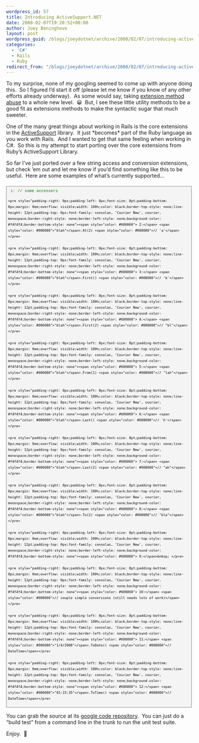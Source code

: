 ```yaml
---
wordpress_id: 57
title: Introducing ActiveSupport.NET
date: 2008-02-07T19:20:52+00:00
author: Joey Beninghove
layout: post
wordpress_guid: /blogs/joeydotnet/archive/2008/02/07/introducing-activesupport-net.aspx
categories:
  - 'C#'
  - Rails
  - Ruby
redirect_from: "/blogs/joeydotnet/archive/2008/02/07/introducing-activesupport-net.aspx/"
---
```

To my surprise, none of my googling seemed to come up with anyone doing this.&nbsp; So I figured I&#8217;d start it off (please let me know if you know of any other efforts already underway).&nbsp; As some would say, taking [extension method abuse](http://codebetter.com/blogs/david.hayden/archive/2007/03/28/Extension-Methods-in-C_2300_-3.0---Shiny-New-Hammer-Looking-for-a-Nail-_3A002900_.aspx) to a whole new level.&nbsp; 😀&nbsp; But, I see these little utility methods to be a good fit as extensions methods to make the syntactic sugar that much sweeter.

One of the many great things about working in Rails is the core extensions in the [ActiveSupport](http://api.rubyonrails.org/) library.&nbsp; It just \*becomes\* part of the Ruby language as you work with Rails.&nbsp; And I wanted to get that same feeling when working in C#.&nbsp; So this is my attempt to start porting over the core extensions from Ruby&#8217;s ActiveSupport Library.

So far I&#8217;ve just ported over a few string access and conversion extensions, but check &#8217;em out and let me know if you&#8217;d find something like this to be useful.&nbsp; Here are some examples of what&#8217;s currently supported&#8230;

<div style="border-right: gray 1px solid;padding-right: 4px;border-top: gray 1px solid;padding-left: 4px;font-size: 8pt;padding-bottom: 4px;margin: 20px 0px 10px;overflow: auto;border-left: gray 1px solid;width: 97.5%;cursor: text;line-height: 12pt;padding-top: 4px;border-bottom: gray 1px solid;font-family: consolas, 'Courier New', courier, monospace;background-color: #f4f4f4">
  <div style="padding-right: 0px;padding-left: 0px;font-size: 8pt;padding-bottom: 0px;overflow: visible;width: 100%;color: black;border-top-style: none;line-height: 12pt;padding-top: 0px;font-family: consolas, 'Courier New', courier, monospace;border-right-style: none;border-left-style: none;background-color: #f4f4f4;border-bottom-style: none">
    <pre style="padding-right: 0px;padding-left: 0px;font-size: 8pt;padding-bottom: 0px;margin: 0em;overflow: visible;width: 100%;color: black;border-top-style: none;line-height: 12pt;padding-top: 0px;font-family: consolas, 'Courier New', courier, monospace;border-right-style: none;border-left-style: none;background-color: #f4f4f4;border-bottom-style: none"><span style="color: #606060"> 1:</span> <span style="color: #008000">// some accessors</span></pre>
    
    <pre style="padding-right: 0px;padding-left: 0px;font-size: 8pt;padding-bottom: 0px;margin: 0em;overflow: visible;width: 100%;color: black;border-top-style: none;line-height: 12pt;padding-top: 0px;font-family: consolas, 'Courier New', courier, monospace;border-right-style: none;border-left-style: none;background-color: #f4f4f4;border-bottom-style: none"><span style="color: #606060"> 2:</span> <span style="color: #006080">"blah"</span>.At(2) <span style="color: #008000">// 'a'</span></pre>
    
    <pre style="padding-right: 0px;padding-left: 0px;font-size: 8pt;padding-bottom: 0px;margin: 0em;overflow: visible;width: 100%;color: black;border-top-style: none;line-height: 12pt;padding-top: 0px;font-family: consolas, 'Courier New', courier, monospace;border-right-style: none;border-left-style: none;background-color: #f4f4f4;border-bottom-style: none"><span style="color: #606060"> 3:</span> <span style="color: #006080">"blah"</span>.First() <span style="color: #008000">// 'b'</span></pre>
    
    <pre style="padding-right: 0px;padding-left: 0px;font-size: 8pt;padding-bottom: 0px;margin: 0em;overflow: visible;width: 100%;color: black;border-top-style: none;line-height: 12pt;padding-top: 0px;font-family: consolas, 'Courier New', courier, monospace;border-right-style: none;border-left-style: none;background-color: #f4f4f4;border-bottom-style: none"><span style="color: #606060"> 4:</span> <span style="color: #006080">"blah"</span>.First(2) <span style="color: #008000">// "bl"</span></pre>
    
    <pre style="padding-right: 0px;padding-left: 0px;font-size: 8pt;padding-bottom: 0px;margin: 0em;overflow: visible;width: 100%;color: black;border-top-style: none;line-height: 12pt;padding-top: 0px;font-family: consolas, 'Courier New', courier, monospace;border-right-style: none;border-left-style: none;background-color: #f4f4f4;border-bottom-style: none"><span style="color: #606060"> 5:</span> <span style="color: #006080">"blah"</span>.From(1) <span style="color: #008000">// "lah"</span></pre>
    
    <pre style="padding-right: 0px;padding-left: 0px;font-size: 8pt;padding-bottom: 0px;margin: 0em;overflow: visible;width: 100%;color: black;border-top-style: none;line-height: 12pt;padding-top: 0px;font-family: consolas, 'Courier New', courier, monospace;border-right-style: none;border-left-style: none;background-color: #f4f4f4;border-bottom-style: none"><span style="color: #606060"> 6:</span> <span style="color: #006080">"blah"</span>.Last() <span style="color: #008000">// 'h'</span></pre>
    
    <pre style="padding-right: 0px;padding-left: 0px;font-size: 8pt;padding-bottom: 0px;margin: 0em;overflow: visible;width: 100%;color: black;border-top-style: none;line-height: 12pt;padding-top: 0px;font-family: consolas, 'Courier New', courier, monospace;border-right-style: none;border-left-style: none;background-color: #f4f4f4;border-bottom-style: none"><span style="color: #606060"> 7:</span> <span style="color: #006080">"blah"</span>.Last(2) <span style="color: #008000">// "ah"</span></pre>
    
    <pre style="padding-right: 0px;padding-left: 0px;font-size: 8pt;padding-bottom: 0px;margin: 0em;overflow: visible;width: 100%;color: black;border-top-style: none;line-height: 12pt;padding-top: 0px;font-family: consolas, 'Courier New', courier, monospace;border-right-style: none;border-left-style: none;background-color: #f4f4f4;border-bottom-style: none"><span style="color: #606060"> 8:</span> <span style="color: #006080">"blah"</span>.To(2) <span style="color: #008000">// "bla"</span></pre>
    
    <pre style="padding-right: 0px;padding-left: 0px;font-size: 8pt;padding-bottom: 0px;margin: 0em;overflow: visible;width: 100%;color: black;border-top-style: none;line-height: 12pt;padding-top: 0px;font-family: consolas, 'Courier New', courier, monospace;border-right-style: none;border-left-style: none;background-color: #f4f4f4;border-bottom-style: none"><span style="color: #606060"> 9:</span>&nbsp; </pre>
    
    <pre style="padding-right: 0px;padding-left: 0px;font-size: 8pt;padding-bottom: 0px;margin: 0em;overflow: visible;width: 100%;color: black;border-top-style: none;line-height: 12pt;padding-top: 0px;font-family: consolas, 'Courier New', courier, monospace;border-right-style: none;border-left-style: none;background-color: #f4f4f4;border-bottom-style: none"><span style="color: #606060"> 10:</span> <span style="color: #008000">// couple simple conversions (still needs lots of work)</span></pre>
    
    <pre style="padding-right: 0px;padding-left: 0px;font-size: 8pt;padding-bottom: 0px;margin: 0em;overflow: visible;width: 100%;color: black;border-top-style: none;line-height: 12pt;padding-top: 0px;font-family: consolas, 'Courier New', courier, monospace;border-right-style: none;border-left-style: none;background-color: #f4f4f4;border-bottom-style: none"><span style="color: #606060"> 11:</span> <span style="color: #006080">"1/4/2008"</span>.ToDate() <span style="color: #008000">// DateTime</span></pre>
    
    <pre style="padding-right: 0px;padding-left: 0px;font-size: 8pt;padding-bottom: 0px;margin: 0em;overflow: visible;width: 100%;color: black;border-top-style: none;line-height: 12pt;padding-top: 0px;font-family: consolas, 'Courier New', courier, monospace;border-right-style: none;border-left-style: none;background-color: #f4f4f4;border-bottom-style: none"><span style="color: #606060"> 12:</span> <span style="color: #006080">"01:15:35"</span>.ToTime() <span style="color: #008000">// DateTime</span></pre>
  </div>
</div>

You can grab the source at its [google code repository](http://code.google.com/p/activesupportnet/source/checkout).&nbsp; You can just do a &#8220;build test&#8221; from a command line in the trunk to run the unit test suite.

Enjoy.&nbsp; 🙂